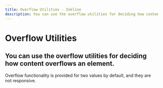 ```yaml
---
title: Overflow Utilities - Inkline
description: You can use the overflow utilities for deciding how content overflows an element.
---
```


<script setup>
import {
    OverflowBasicExample
} from '@inkline/inkline/stories/utilities/overflow';
import { default as OverflowBasicExampleHTML } from '@inkline/inkline/stories/utilities/overflow/basic.html?raw';
</script>

# Overflow Utilities

## You can use the overflow utilities for deciding how content overflows an element.

Overflow functionality is provided for two values by default, and they are not responsive.

<example type="overflow" :component="OverflowBasicExample" :html="OverflowBasicExampleHTML"></example>
